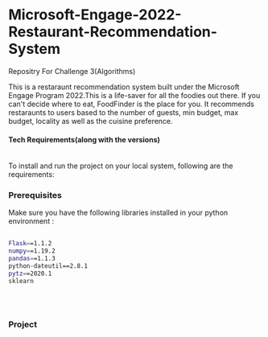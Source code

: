 # Microsoft-Engage-2022-Restaurant-Recommendation-System

Repositry For Challenge 3(Algorithms)

This is a restaraunt recommendation system built under the Microsoft Engage Program 2022.This is a life-saver for all the foodies out there. If you can't decide where to eat, FoodFinder is the place for you. It recommends restaraunts to users based to the number of guests, min budget, max budget, locality as well as the cuisine preference.

#### Tech Requirements(along with the versions)

<br>
To install and run the project on your local system, following are the requirements:

### Prerequisites
Make sure you have the following libraries installed in your python environment :
```sh
 
Flask==1.1.2
numpy==1.19.2
pandas==1.1.3
python-dateutil==2.8.1
pytz==2020.1
sklearn
 
```

<br>


### Project 
